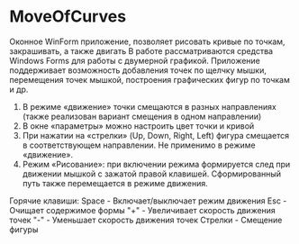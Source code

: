 # MoveOfCurves
Оконное WinForm приложение, позволяет рисовать кривые по точкам, закрашивать, а также двигать
В работе рассматриваются средства Windows Forms для работы с двумерной графикой. Приложение поддерживает возможность добавления точек по щелчку мышки, перемещения точек мышкой, построения графических фигур по точкам и др.
1) В режиме «движение» точки смещаются в разных направлениях (также реализован вариант смещения в одном направлении)
2) В окне «параметры» можно настроить цвет точки и кривой
3) При нажатии на «стрелки» (Up, Down, Right, Left) фигура смещается в соответствующем направлении. Не применимо в режиме «движение».
4) Режим «Рисование»: при включении режима формируется след при движении мышкой с зажатой правой клавишей. Сформированный путь также перемещается в режиме движения.

Горячие клавиши:
Space - Включает/выключает режим движения
Esc - Очищает содержимое формы
"+" - Увеличивает скорость движения точек
"-" - Уменьшает скорость движения точек
Стрелки - Смещение фигуры
